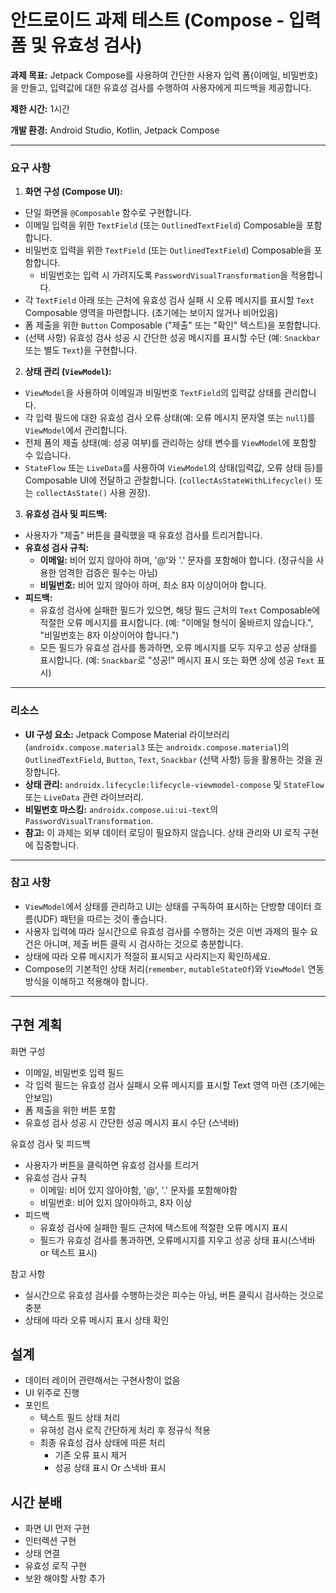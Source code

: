 # 안드로이드 과제 테스트 (Compose - 입력 폼 및 유효성 검사)

**과제 목표:** Jetpack Compose를 사용하여 간단한 사용자 입력 폼(이메일, 비밀번호)을 만들고, 입력값에 대한 유효성 검사를 수행하여 사용자에게 피드백을 제공합니다.

**제한 시간:** 1시간

**개발 환경:** Android Studio, Kotlin, Jetpack Compose

---

### 요구 사항

1.  **화면 구성 (Compose UI):**
  * 단일 화면을 `@Composable` 함수로 구현합니다.
  * 이메일 입력을 위한 `TextField` (또는 `OutlinedTextField`) Composable을 포함합니다.
  * 비밀번호 입력을 위한 `TextField` (또는 `OutlinedTextField`) Composable을 포함합니다.
    * 비밀번호는 입력 시 가려지도록 `PasswordVisualTransformation`을 적용합니다.
  * 각 `TextField` 아래 또는 근처에 유효성 검사 실패 시 오류 메시지를 표시할 `Text` Composable 영역을 마련합니다. (초기에는 보이지 않거나 비어있음)
  * 폼 제출을 위한 `Button` Composable ("제출" 또는 "확인" 텍스트)을 포함합니다.
  * (선택 사항) 유효성 검사 성공 시 간단한 성공 메시지를 표시할 수단 (예: `Snackbar` 또는 별도 `Text`)을 구현합니다.

2.  **상태 관리 (`ViewModel`):**
  * `ViewModel`을 사용하여 이메일과 비밀번호 `TextField`의 입력값 상태를 관리합니다.
  * 각 입력 필드에 대한 유효성 검사 오류 상태(예: 오류 메시지 문자열 또는 `null`)를 `ViewModel`에서 관리합니다.
  * 전체 폼의 제출 상태(예: 성공 여부)를 관리하는 상태 변수를 `ViewModel`에 포함할 수 있습니다.
  * `StateFlow` 또는 `LiveData`를 사용하여 `ViewModel`의 상태(입력값, 오류 상태 등)를 Composable UI에 전달하고 관찰합니다. (`collectAsStateWithLifecycle()` 또는 `collectAsState()` 사용 권장).

3.  **유효성 검사 및 피드백:**
  * 사용자가 "제출" 버튼을 클릭했을 때 유효성 검사를 트리거합니다.
  * **유효성 검사 규칙:**
    * **이메일:** 비어 있지 않아야 하며, '@'와 '.' 문자를 포함해야 합니다. (정규식을 사용한 엄격한 검증은 필수는 아님)
    * **비밀번호:** 비어 있지 않아야 하며, 최소 8자 이상이어야 합니다.
  * **피드백:**
    * 유효성 검사에 실패한 필드가 있으면, 해당 필드 근처의 `Text` Composable에 적절한 오류 메시지를 표시합니다. (예: "이메일 형식이 올바르지 않습니다.", "비밀번호는 8자 이상이어야 합니다.")
    * 모든 필드가 유효성 검사를 통과하면, 오류 메시지를 모두 지우고 성공 상태를 표시합니다. (예: `Snackbar`로 "성공!" 메시지 표시 또는 화면 상에 성공 `Text` 표시)

---

### 리소스

* **UI 구성 요소:** Jetpack Compose Material 라이브러리 (`androidx.compose.material3` 또는 `androidx.compose.material`)의 `OutlinedTextField`, `Button`, `Text`, `Snackbar` (선택 사항) 등을 활용하는 것을 권장합니다.
* **상태 관리:** `androidx.lifecycle:lifecycle-viewmodel-compose` 및 `StateFlow` 또는 `LiveData` 관련 라이브러리.
* **비밀번호 마스킹:** `androidx.compose.ui:ui-text`의 `PasswordVisualTransformation`.
* **참고:** 이 과제는 외부 데이터 로딩이 필요하지 않습니다. 상태 관리와 UI 로직 구현에 집중합니다.

---

### 참고 사항

* `ViewModel`에서 상태를 관리하고 UI는 상태를 구독하여 표시하는 단방향 데이터 흐름(UDF) 패턴을 따르는 것이 좋습니다.
* 사용자 입력에 따라 실시간으로 유효성 검사를 수행하는 것은 이번 과제의 필수 요건은 아니며, 제출 버튼 클릭 시 검사하는 것으로 충분합니다.
* 상태에 따라 오류 메시지가 적절히 표시되고 사라지는지 확인하세요.
* Compose의 기본적인 상태 처리(`remember`, `mutableStateOf`)와 `ViewModel` 연동 방식을 이해하고 적용해야 합니다.

---

## 구현 계획
화면 구성
- 이메일, 비밀번호 입력 필드
- 각 입력 필드는 유효성 검사 실패시 오류 메시지를 표시할 Text 영역 마련 (초기에는 안보임)
- 폼 제출을 위한 버튼 포함
- 유효성 검사 성공 시 간단한 성공 메시지 표시 수단 (스낵바)

유효성 검사 및 피드백
- 사용자가 버튼을 클릭하면 유효성 검사를 트리거
- 유효성 검사 규칙
  - 이메일: 비어 있지 않아야함, '@', '.' 문자를 포함해야함
  - 비밀번호: 비어 있지 않아야하고, 8자 이상
- 피드백
  - 유효성 검사에 실패한 필드 근처에 텍스트에 적절한 오류 메시지 표시
  - 필드가 유효성 검사를 통과하면, 오류메시지를 지우고 성공 상태 표시(스낵바 or 텍스트 표시)

참고 사항
- 실시간으로 유효성 검사를 수행하는것은 피수는 아님, 버튼 클릭시 검사하는 것으로 충분
- 상태에 따라 오류 메시지 표시 상태 확인

## 설계
- 데이터 레이어 관련해서는 구현사항이 없음
- UI 위주로 진행
- 포인트
  - 텍스트 필드 상태 처리
  - 유혀성 검사 로직 간단하게 처리 후 정규식 적용
  - 최종 유효성 검사 상태에 따른 처리
    - 기존 오류 표시 제거
    - 성공 상태 표시 Or 스낵바 표시
  
## 시간 분배
- 화면 UI 먼저 구현
- 인터렉션 구현
- 상태 연결
- 유효성 로직 구현
- 보완 해야할 사항 추가